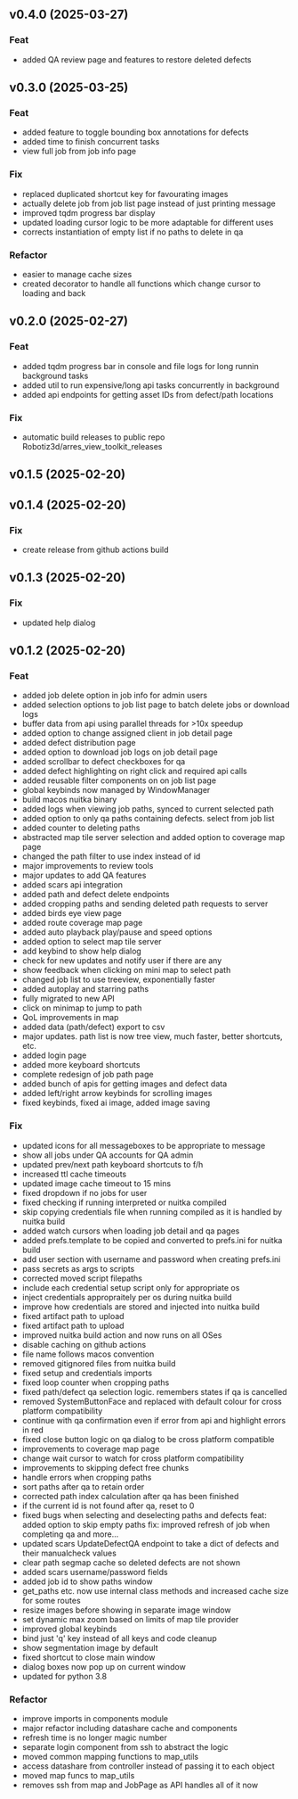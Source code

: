 ## v0.4.0 (2025-03-27)

### Feat

- added QA review page and features to restore deleted defects

## v0.3.0 (2025-03-25)

### Feat

- added feature to toggle bounding box annotations for defects
- added time to finish concurrent tasks
- view full job from job info page

### Fix

- replaced duplicated shortcut key for favourating images
- actually delete job from job list page instead of just printing message
- improved tqdm progress bar display
- updated loading cursor logic to be more adaptable for different uses
- corrects instantiation of empty list if no paths to delete in qa

### Refactor

- easier to manage cache sizes
- created decorator to handle all functions which change cursor to loading and back

## v0.2.0 (2025-02-27)

### Feat

- added tqdm progress bar in console and file logs for long runnin background tasks
- added util to run expensive/long api tasks concurrently in background
- added api endpoints for getting asset IDs from defect/path locations

### Fix

- automatic build releases to public repo Robotiz3d/arres_view_toolkit_releases

## v0.1.5 (2025-02-20)

## v0.1.4 (2025-02-20)

### Fix

- create release from github actions build

## v0.1.3 (2025-02-20)

### Fix

- updated help dialog

## v0.1.2 (2025-02-20)

### Feat

- added job delete option in job info for admin users
- added selection options to job list page to batch delete jobs or download logs
- buffer data from api using parallel threads for >10x speedup
- added option to change assigned client in job detail page
- added defect distribution page
- added option to download job logs on job detail page
- added scrollbar to defect checkboxes for qa
- added defect highlighting on right click and required api calls
- added reusable filter components on on job list page
- global keybinds now managed by WindowManager
- build macos nuitka binary
- added logs when viewing job paths, synced to current selected path
- added option to only qa paths containing defects. select from job list
- added counter to deleting paths
- abstracted map tile server selection and added option to coverage map page
- changed the path filter to use index instead of id
- major improvements to review tools
- major updates to add QA features
- added scars api integration
- added path and defect delete endpoints
- added cropping paths and sending deleted path requests to server
- added birds eye view page
- added route coverage map page
- added auto playback play/pause and speed options
- added option to select map tile server
- add keybind to show help dialog
- check for new updates and notify user if there are any
- show feedback when clicking on mini map to select path
- changed job list to use treeview, exponentially faster
- added autoplay and starring paths
- fully migrated to new API
- click on minimap to jump to path
- QoL improvements in map
- added data (path/defect) export to csv
- major updates. path list is now tree view, much faster, better shortcuts, etc.
- added login page
- added more keyboard shortcuts
- complete redesign of job path page
- added bunch of apis for getting images and defect data
- added left/right arrow keybinds for scrolling images
- fixed keybinds, fixed ai image, added image saving

### Fix

- updated icons for all messageboxes to be appropriate to message
- show all jobs under QA accounts for QA admin
- updated prev/next path keyboard shortcuts to f/h
- increased ttl cache timeouts
- updated image cache timeout to 15 mins
- fixed dropdown if no jobs for user
- fixed checking if running interpreted or nuitka compiled
- skip copying credentials file when running compiled as it is handled by nuitka build
- added watch cursors when loading job detail and qa pages
- added prefs.template to be copied and converted to prefs.ini for nuitka build
- add user section with username and password when creating prefs.ini
- pass secrets as args to scripts
- corrected moved script filepaths
- include each credential setup script only for appropriate os
- inject credentials appropraitely per os during nuitka build
- improve how credentials are stored and injected into nuitka build
- fixed artifact path to upload
- fixed artifact path to upload
- improved nuitka build action and now runs on all OSes
- disable caching on github actions
- file name follows macos convention
- removed gitignored files from nuitka build
- fixed setup and credentials imports
- fixed loop counter when cropping paths
- fixed path/defect qa selection logic. remembers states if qa is cancelled
- removed SystemButtonFace and replaced with default colour for cross platform compatibility
- continue with qa confirmation even if error from api and highlight errors in red
- fixed close button logic on qa dialog to be cross platform compatible
- improvements to coverage map page
- change wait cursor to watch for cross platform compatibility
- improvements to skipping defect free chunks
- handle errors when cropping paths
- sort paths after qa to retain order
- corrected path index calculation after qa has been finished
- if the current id is not found after qa, reset to 0
- fixed bugs when selecting and deselecting paths and defects
feat: added option to skip empty paths
fix: improved refresh of job when completing qa
and more...
- updated scars UpdateDefectQA endpoint to take a dict of defects and their manualcheck values
- clear path segmap cache so deleted defects are not shown
- added scars username/password fields
- added job id to show paths window
- get_paths etc. now use internal class methods and increased cache size for some routes
- resize images before showing in separate image window
- set dynamic max zoom based on limits of map tile provider
- improved global keybinds
- bind just 'q' key instead of all keys and code cleanup
- show segmentation image by default
- fixed shortcut to close main window
- dialog boxes now pop up on current window
- updated for python 3.8

### Refactor

- improve imports in components module
- major refactor including datashare cache and components
- refresh time is no longer magic number
- separate login component from ssh to abstract the logic
- moved common mapping functions to map_utils
- access datashare from controller instead of passing it to each object
- moved map funcs to map_utils
- removes ssh from map and JobPage as API handles all of it now
